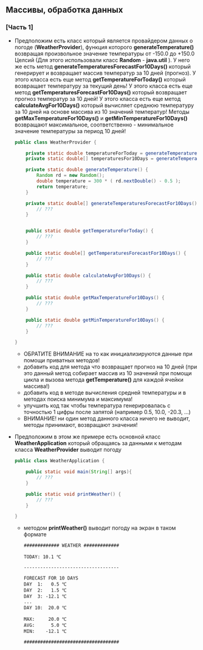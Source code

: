 ## Массивы, обработка данных

### [Часть 1]

* Предположим есть класс который является провайдером данных о погоде (**WeatherProvider**), функция которого **generateTemperature()** возвращая произвольное значение температуры от -150.0 до +150.0 Целсий (Для этого использовали класс **Random** - **java.util** ). У него же есть метод **generateTemperaturesForecastFor10Days()** который генерирует и возвращает массив температур за 10 дней (прогноз).
У этого класса есть еще метод **getTemperatureForToday()** который возвращает температуру за текущий день! 
У этого класса есть еще метод **getTemperaturesForecastFor10Days()** который возвращает прогноз температур за 10 дней! 
У этого класса есть еще метод **calculateAvgFor10Days()** который вычисляет среднюю температуру за 10 дней на основе массива из 10 значений температур! 
Методы **getMaxTemperatureFor10Days()** и **getMinTemperatureFor10Days()** возвращают максимальное, соответственно - минимальное значение температуры за период 10 дней!

  ```java
  public class WeatherProvider {

      private static double temperatureForToday = generateTemperature();
      private static double[] temperaturesFor10Days = generateTemperaturesForecastFor10Days();

      private static double generateTemperature() {
          Random rd = new Random(); 
          double temperature = 300 * ( rd.nextDouble() - 0.5 );
          return temperature;
      }

      private static double[] generateTemperaturesForecastFor10Days() {
          // ???
      }  


      public static double getTemperatureForToday() {
          // ???
      }

      public static double[] getTemperaturesForecastFor10Days() {
          // ???
      }

      public static double calculateAvgFor10Days() {
          // ???
      }

      public static double getMaxTemperatureFor10Days() {
          // ???
      }

      public static double getMinTemperatureFor10Days() {
          // ???
      }

  }
  ``` 
  - ОБРАТИТЕ ВНИМАНИЕ на то как инициализируются данные при помощи приватных методов!  
  - добавить код для метода что возвращает прогноз на 10 дней (при это данный метод собирает массив из 10 значений при помощи цикла и вызова метода **getTemperature()** для каждой ячейки массива!)
  - добавить код в методе вычисления средней температуры и в методах поиска минимума и максимума!
  - улучшить код так чтобы температура генерировалась с точностью 1 цифры после запятой (например 0.5, 10.0, -20.3, ...) 
  - ВНИМАНИЕ! ни один метод данного класса ничего не выводит, методы принимают, возвращают значения!


* Предположим в этом же примере есть основной класс **WeatherApplication** который обращаясь за данными к методам класса **WeatherProvider** выводит погоду 
  ```java
  public class WeatherApplication {

      public static void main(String[] args){
          // ???
      }

      public static void printWeather() {
          // ???
      }

  }
  ```  
  - методом **printWeather()** выводит погоду на экран в таком формате
    ```
    ############# WEATHER #############

    TODAY: 10.1 ℃

    -----------------------------------
    
    FORECAST FOR 10 DAYS
    DAY  1:   0.5 ℃
    DAY  2:   1.5 ℃
    DAY  3: -12.1 ℃
    ...
    DAY 10:  20.0 ℃
    
    MAX:     20.0 ℃
    AVG:      5.0 ℃
    MIN:    -12.1 ℃
    
    ###################################
    ``` 